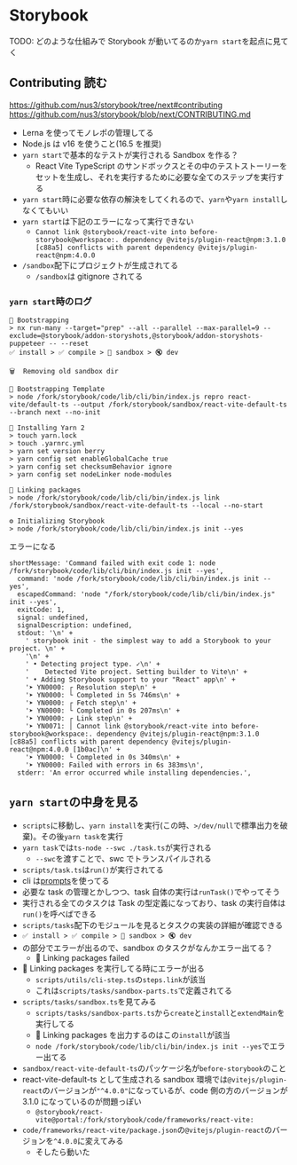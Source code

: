 # Storybook

TODO: どのような仕組みで Storybook が動いてるのか`yarn start`を起点に見てく

## Contributing 読む

https://github.com/nus3/storybook/tree/next#contributing
https://github.com/nus3/storybook/blob/next/CONTRIBUTING.md

- Lerna を使ってモノレポの管理してる
- Node.js は v16 を使うこと(16.5 を推奨)
- `yarn start`で基本的なテストが実行される Sandbox を作る？
  - React Vite TypeScript のサンドボックスとその中のテストストーリーをセットを生成し、それを実行するために必要な全てのステップを実行する
- `yarn start`時に必要な依存の解決をしてくれるので、`yarn`や`yarn install`しなくてもいい
- `yarn start`は下記のエラーになって実行できない
  - `Cannot link @storybook/react-vite into before-storybook@workspace:. dependency @vitejs/plugin-react@npm:3.1.0 [c88a5] conflicts with parent dependency @vitejs/plugin-react@npm:4.0.0`
- `/sandbox`配下にプロジェクトが生成されてる
  - `/sandbox`は gitignore されてる

### `yarn start`時のログ

```
🥾 Bootstrapping
> nx run-many --target="prep" --all --parallel --max-parallel=9 --exclude=@storybook/addon-storyshots,@storybook/addon-storyshots-puppeteer -- --reset
✅ install > ✅ compile > 🔄 sandbox > 🔇 dev

🗑  Removing old sandbox dir

👷 Bootstrapping Template
> node /fork/storybook/code/lib/cli/bin/index.js repro react-vite/default-ts --output /fork/storybook/sandbox/react-vite-default-ts --branch next --no-init

🧶 Installing Yarn 2
> touch yarn.lock
> touch .yarnrc.yml
> yarn set version berry
> yarn config set enableGlobalCache true
> yarn config set checksumBehavior ignore
> yarn config set nodeLinker node-modules

🔗 Linking packages
> node /fork/storybook/code/lib/cli/bin/index.js link /fork/storybook/sandbox/react-vite-default-ts --local --no-start

⚙️ Initializing Storybook
> node /fork/storybook/code/lib/cli/bin/index.js init --yes
```

エラーになる

```
shortMessage: 'Command failed with exit code 1: node /fork/storybook/code/lib/cli/bin/index.js init --yes',
  command: 'node /fork/storybook/code/lib/cli/bin/index.js init --yes',
  escapedCommand: 'node "/fork/storybook/code/lib/cli/bin/index.js" init --yes',
  exitCode: 1,
  signal: undefined,
  signalDescription: undefined,
  stdout: '\n' +
    ' storybook init - the simplest way to add a Storybook to your project. \n' +
    '\n' +
    ' • Detecting project type. ✓\n' +
    '    Detected Vite project. Setting builder to Vite\n' +
    ' • Adding Storybook support to your "React" app\n' +
    '➤ YN0000: ┌ Resolution step\n' +
    '➤ YN0000: └ Completed in 5s 746ms\n' +
    '➤ YN0000: ┌ Fetch step\n' +
    '➤ YN0000: └ Completed in 0s 207ms\n' +
    '➤ YN0000: ┌ Link step\n' +
    '➤ YN0071: │ Cannot link @storybook/react-vite into before-storybook@workspace:. dependency @vitejs/plugin-react@npm:3.1.0 [c88a5] conflicts with parent dependency @vitejs/plugin-react@npm:4.0.0 [1b0ac]\n' +
    '➤ YN0000: └ Completed in 0s 340ms\n' +
    '➤ YN0000: Failed with errors in 6s 383ms\n',
  stderr: 'An error occurred while installing dependencies.',
```

## `yarn start`の中身を見る

- `scripts`に移動し、`yarn install`を実行(この時、`>/dev/null`で標準出力を破棄)。その後`yarn task`を実行
- `yarn task`では`ts-node --swc ./task.ts`が実行される
  - `--swc`を渡すことで、swc でトランスパイルされる
- `scripts/task.ts`は`run()`が実行されてる
- cli は[prompts](https://github.com/terkelg/prompts)を使ってる
- 必要な task の管理とかしつつ、task 自体の実行は`runTask()`でやってそう
- 実行される全てのタスクは Task の型定義になっており、task の実行自体は`run()`を呼べばできる
- `scripts/tasks`配下のモジュールを見るとタスクの実装の詳細が確認できる
- `✅ install > ✅ compile > 🔄 sandbox > 🔇 dev`
- の部分でエラーが出るので、sandbox のタスクがなんかエラー出てる？
  - 🚨 Linking packages failed
- 🔗 Linking packages を実行してる時にエラーが出る
  - `scripts/utils/cli-step.ts`の`steps.link`が該当
  - これは`scripts/tasks/sandbox-parts.ts`で定義されてる
- `scripts/tasks/sandbox.ts`を見てみる
  - `scripts/tasks/sandbox-parts.ts`から`create`と`install`と`extendMain`を実行してる
  - 🔗 Linking packages を出力するのはこの`install`が該当
  - `node /fork/storybook/code/lib/cli/bin/index.js init --yes`でエラー出てる
- `sandbox/react-vite-default-ts`のパッケージ名が`before-storybook`のこと
- react-vite-default-ts として生成される sandbox 環境では`@vitejs/plugin-react`のバージョンが`"^4.0.0"`になっているが、code 側の方のバージョンが 3.1.0 になっているのが問題っぽい
  - `@storybook/react-vite@portal:/fork/storybook/code/frameworks/react-vite:`
- `code/frameworks/react-vite/package.json`の`@vitejs/plugin-react`のバージョンを`^4.0.0`に変えてみる
  - そしたら動いた
